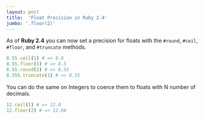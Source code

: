 ```yaml
---
layout: post
title:  'Float Precision in Ruby 2.4'
jumbo: '.floor(2)'
---
```

As of **Ruby 2.4** you can now set a precision for floats with the `#round`, `#ceil`, `#floor`, and `#truncate` methods.
```ruby
8.55.ceil(1) # => 8.6
8.55.floor(1) # => 8.5
8.55.round(2) # => 8.55
8.555.truncate(1) # => 8.55
```
You can do the same on Integers to coerce them to floats with N number of decimals.
```ruby
12.ceil(1) # => 12.0
12.floor(2) # => 12.00
```
